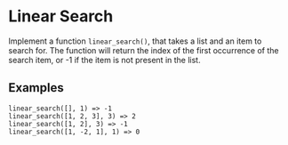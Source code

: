 # Linear Search

Implement a function `linear_search()`, that takes a list and an item to search for.
The function will return the index of the first occurrence of the search item, or -1 if the item
is not present in the list.

## Examples

```
linear_search([], 1) => -1
linear_search([1, 2, 3], 3) => 2
linear_search([1, 2], 3) => -1
linear_search([1, -2, 1], 1) => 0
```

